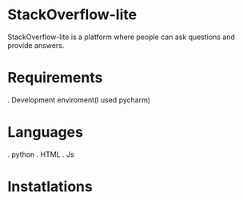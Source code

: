 # StackOverflow-lite
StackOverflow-lite is a platform where people can ask questions and provide answers.


# Requirements
. Development enviroment(I used pycharm)

# Languages
. python
. HTML
. Js
# Instatlations
